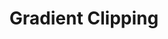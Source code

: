 ---
title: "Gradient Clipping"

categories: ['']

tags: ['Gradient', 'Clipping']

arabic: ['قص التدرج']

publishers: ['معجم مصطلحات التعلم الآلي والتعلم العميق وعلم البيانات']

types: "word"

slug: ""
---